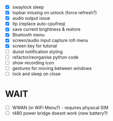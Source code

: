 - [x] swaylock sleep
- [x] topbar missing on unlock (force refresh?)
- [x] audio output issue
- [x] tlp (replace auto-cpufreq)
- [x] save current brightness & restore
- [x] Bluetooth menu
- [x] screen/audio input capture rofi menu
- [x] screen key for tutorial
- [ ] dunst notification styling
- [ ] refactor/reorganise python code
- [ ] show recording icon
- [ ] gestures for moving between windows
- [ ] lock and sleep on close

# WAIT
- [ ] WWAN (in WiFi Menu?)  - requires physical SIM
- [ ] t480 power bridge doesnt work (new battery?)
